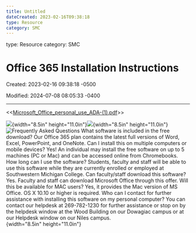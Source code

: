 ```yaml
---
title: Untitled
dateCreated: 2023-02-16T09:38:18
type: Resource
category: SMC
---
```

type: Resource
category: SMC

# Office 365 Installation Instructions

Created: 2023-02-16 09:38:18 -0500

Modified: 2024-07-08 08:05:33 -0400

---

<<[Microsoft_Office_personal_use_ADA-(1).pdf](../../Attachments/Microsoft_Office_personal_use_ADA-(1).pdf)>>



![](../../Attachments/Help-Desk-Office-365-Installation-Instructions-image1.png){width="8.5in" height="11.0in"}![](../../Attachments/Help-Desk-Office-365-Installation-Instructions-image2.png){width="8.5in" height="11.0in"}![Frequently Asked Questions What software is included in the free download? Our Office 365 plan contains the latest full versions of Word, Excel, PowerPoint, and OneNote. Can I install this on multiple computers or mobile devices? Yes! An individual may install the free software on up to 5 machines (PC or Mac) and can be accessed online from Chromebooks. How long can I use the software? Students, faculty and staff will be able to use this software while they are currently enrolled or employed at Southwestern Michigan College. Can faculty/staff download this software? Yes. Faculty and staff can download Microsoft Office through this offer. Will this be available for MAC users? Yes, it provides the Mac version of MS Office. OS X 10.10 or higher is required. Who can I contact for further assistance with installing this software on my personal computer? You can contact our helpdesk at 269-782-1230 for further assistance or stop on by the helpdesk window at the Wood Building on our Dowagiac campus or at our Helpdesk window on our Niles campus. ](../../Attachments/Help-Desk-Office-365-Installation-Instructions-image3.png){width="8.5in" height="11.0in"}



